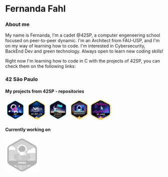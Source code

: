 # Fernanda Fahl

### About me

My name is Fernanda, I'm a cadet @42SP, a computer engeneering school focused on peer-to-peer dynamic. I'm an Architect from FAU-USP, and I'm on my way of learning how to code. I'm interested in Cybersecurity, BackEnd Dev and green technology. Always open to learn new coding skills! 

Right now I'm learning how to code in C with the projects of 42SP, you can check them on the following links:

### 42 São Paulo
#### My projects from 42SP - repositories

[<img height="64" width="64" src="https://github.com/ferfahl/ferfahl.github.io/blob/main/assets/LIBFT-01.png?raw=true" />](https://github.com/ferfahl/42SP_libft) [<img height="64" width="64" src="https://github.com/ferfahl/ferfahl.github.io/blob/main/assets/GNL-02.png?raw=true" />](https://github.com/ferfahl/42SP_get_next_line) [<img height="64" width="64" src="https://github.com/ferfahl/ferfahl.github.io/blob/main/assets/PRINTF-01.png?raw=true" />](https://github.com/ferfahl/42SP_ft_printf) [<img height="64" width="64" src="https://github.com/ferfahl/ferfahl.github.io/blob/main/assets/BORN2BEROOT-02.png?raw=true" />](https://github.com/ferfahl/42SP_Born2beRoot) [<img height="64" width="64" src="https://github.com/ferfahl/ferfahl.github.io/blob/main/assets/SO_LONG-02.png?raw=true" />](https://github.com/ferfahl/42SP_so_long)


#### Currently working on

[![Pipex](https://github.com/ferfahl/ferfahl.github.io/blob/main/assets/pipex.png?raw=true)](https://github.com/ferfahl/42SP_pipex)

